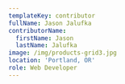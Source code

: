 ```yaml
---
templateKey: contributor
fullName: Jason Jalufka
contributorName:
  firstName: Jason
  lastName: Jalufka
image: /img/products-grid3.jpg
location: 'Portland, OR'
role: Web Developer
---
```


